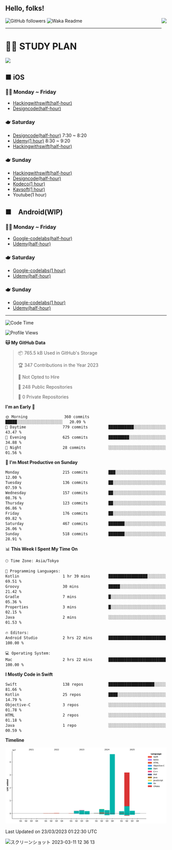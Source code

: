 ## Hello, folks! 

<p>
<img align="right" src="https://media.giphy.com/media/26ufdb3cYKwbRtYVW/giphy.gif" style="max-width:100%;" height="150px">


![GitHub followers](https://img.shields.io/github/followers/YamamotoDesu?label=Follow&style=social)
![Waka Readme](https://github.com/YamamotoDesu/YamamotoDesu/workflows/Waka%20Readme/badge.svg)

----
# 🧑‍💻 STUDY PLAN
![](https://github-profile-summary-cards.vercel.app/api/cards/profile-details?username=YamamotoDesu&theme=vue)
 
## ■ iOS 
### 🧑‍🔧 Monday ~ Friday
* [Hackingwithswift(half-hour)](https://www.hackingwithswift.com/)
* [Designcode(half-hour)](https://designcode.io/tutorials/)
 
### 🫖 Saturday
* [Designcode(half-hour)](https://designcode.io/tutorials/) 7:30 ~ 8:20 
* [Udemy(1 hour)](https://www.udemy.com/) 8:30 ~ 9:20 
* [Hackingwithswift(half-hour)](https://www.hackingwithswift.com/)

 
### 🫖 Sunday
* [Hackingwithswift(half-hour)](https://www.hackingwithswift.com/)
* [Designcode(half-hour)](https://designcode.io/tutorials/)
* [Kodeco(1 hour)](https://www.kodeco.com/home)
* [Kavsoft(1 hour)](https://www.kodeco.com/home)
* Youtube(1 hour)

 
## ■　Android(WIP)
 
### 🧑‍🔧 Monday ~ Friday
* [Google-codelabs(half-hour)](https://codelabs.developers.google.com/codelabs)
* [Udemy(half-hour)](https://www.udemy.com/)

 
### 🫖 Saturday
* [Google-codelabs(1 hour)](https://codelabs.developers.google.com/codelabs)
* [Udemy(half-hour)](https://www.udemy.com/)
 
### 🫖 Sunday
* [Google-codelabs(1 hour)](https://codelabs.developers.google.com/codelabs)
* [Udemy(half-hour)](https://www.udemy.com/)

----
 
<!--START_SECTION:waka-->
![Code Time](http://img.shields.io/badge/Code%20Time-207%20hrs%2055%20mins-blue)

![Profile Views](http://img.shields.io/badge/Profile%20Views-29-blue)

**🐱 My GitHub Data** 

> 📦 765.5 kB Used in GitHub's Storage 
 > 
> 🏆 347 Contributions in the Year 2023
 > 
> 🚫 Not Opted to Hire
 > 
> 📜 248 Public Repositories 
 > 
> 🔑 0 Private Repositories 
 > 
**I'm an Early 🐤** 

```text
🌞 Morning                360 commits         █████░░░░░░░░░░░░░░░░░░░░   20.09 % 
🌆 Daytime                779 commits         ███████████░░░░░░░░░░░░░░   43.47 % 
🌃 Evening                625 commits         █████████░░░░░░░░░░░░░░░░   34.88 % 
🌙 Night                  28 commits          ░░░░░░░░░░░░░░░░░░░░░░░░░   01.56 % 
```
📅 **I'm Most Productive on Sunday** 

```text
Monday                   215 commits         ███░░░░░░░░░░░░░░░░░░░░░░   12.00 % 
Tuesday                  136 commits         ██░░░░░░░░░░░░░░░░░░░░░░░   07.59 % 
Wednesday                157 commits         ██░░░░░░░░░░░░░░░░░░░░░░░   08.76 % 
Thursday                 123 commits         ██░░░░░░░░░░░░░░░░░░░░░░░   06.86 % 
Friday                   176 commits         ██░░░░░░░░░░░░░░░░░░░░░░░   09.82 % 
Saturday                 467 commits         ███████░░░░░░░░░░░░░░░░░░   26.06 % 
Sunday                   518 commits         ███████░░░░░░░░░░░░░░░░░░   28.91 % 
```


📊 **This Week I Spent My Time On** 

```text
🕑︎ Time Zone: Asia/Tokyo

💬 Programming Languages: 
Kotlin                   1 hr 39 mins        █████████████████░░░░░░░░   69.51 % 
Groovy                   30 mins             █████░░░░░░░░░░░░░░░░░░░░   21.42 % 
Gradle                   7 mins              █░░░░░░░░░░░░░░░░░░░░░░░░   05.36 % 
Properties               3 mins              █░░░░░░░░░░░░░░░░░░░░░░░░   02.15 % 
Java                     2 mins              ░░░░░░░░░░░░░░░░░░░░░░░░░   01.53 % 

🔥 Editors: 
Android Studio           2 hrs 22 mins       █████████████████████████   100.00 % 

💻 Operating System: 
Mac                      2 hrs 22 mins       █████████████████████████   100.00 % 
```

**I Mostly Code in Swift** 

```text
Swift                    138 repos           ████████████████████░░░░░   81.66 % 
Kotlin                   25 repos            ████░░░░░░░░░░░░░░░░░░░░░   14.79 % 
Objective-C              3 repos             ░░░░░░░░░░░░░░░░░░░░░░░░░   01.78 % 
HTML                     2 repos             ░░░░░░░░░░░░░░░░░░░░░░░░░   01.18 % 
Java                     1 repo              ░░░░░░░░░░░░░░░░░░░░░░░░░   00.59 % 
```



**Timeline**

![Lines of Code chart](https://raw.githubusercontent.com/YamamotoDesu/YamamotoDesu/main/assets/bar_graph.png)


 Last Updated on 23/03/2023 01:22:30 UTC
<!--END_SECTION:waka-->


<img width="600" alt="スクリーンショット 2023-03-11 12 36 13" src="https://user-images.githubusercontent.com/47273077/224462864-3afdd944-88a2-4661-8538-798daa0ad198.png">

